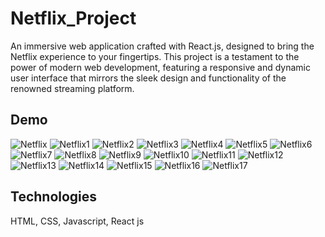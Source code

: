 # Netflix_Project

An immersive web application crafted with React.js, designed to bring the Netflix experience to your fingertips. This project is a testament to the power of modern web development, featuring a responsive and dynamic user interface that mirrors the sleek design and functionality of the renowned streaming platform.

## Demo
![Netflix](https://github.com/SirishaKasoju26/Netflix_Project/assets/132665292/b192de85-f89a-4c6a-aaa5-34e100fd3089)
![Netflix1](https://github.com/SirishaKasoju26/Netflix_Project/assets/132665292/160c0914-7916-4f0d-aa48-984552d28e62)
![Netflix2](https://github.com/SirishaKasoju26/Netflix_Project/assets/132665292/6301a144-36c1-4e76-bd23-9184a1d9f676)
![Netflix3](https://github.com/SirishaKasoju26/Netflix_Project/assets/132665292/ab51c99d-49fc-43c7-ae0c-01b0b7002dd0)
![Netflix4](https://github.com/SirishaKasoju26/Netflix_Project/assets/132665292/1e7d2253-4c9e-4667-9c5c-2c431205975e)
![Netflix5](https://github.com/SirishaKasoju26/Netflix_Project/assets/132665292/a98c6ad9-9466-4a59-be3b-9dc026e9bd8a)
![Netflix6](https://github.com/SirishaKasoju26/Netflix_Project/assets/132665292/e8b085a4-d406-4343-840b-5892509e412c)
![Netflix7](https://github.com/SirishaKasoju26/Netflix_Project/assets/132665292/aa8626fd-8a45-46aa-9190-8e05bda65e36)
![Netflix8](https://github.com/SirishaKasoju26/Netflix_Project/assets/132665292/6d3f19a5-fc46-42e8-b15b-4a2fb96d4fbc)
![Netflix9](https://github.com/SirishaKasoju26/Netflix_Project/assets/132665292/f5f6ebf5-da3c-48a9-b7b5-85284e42fb1d)
![Netflix10](https://github.com/SirishaKasoju26/Netflix_Project/assets/132665292/d39e0978-380f-45e2-b56f-db56e112e587)
![Netflix11](https://github.com/SirishaKasoju26/Netflix_Project/assets/132665292/c5d2930e-2d25-48fc-a99f-27b7a2190cdf)
![Netflix12](https://github.com/SirishaKasoju26/Netflix_Project/assets/132665292/c0eed250-a8e1-4a7d-a98b-fe0f15582a8c)
![Netflix13](https://github.com/SirishaKasoju26/Netflix_Project/assets/132665292/9ce8054e-0b1f-424e-bc71-69937db46302)
![Netflix14](https://github.com/SirishaKasoju26/Netflix_Project/assets/132665292/337130d0-5bbb-4307-bc59-cc52d3c37929)
![Netflix15](https://github.com/SirishaKasoju26/Netflix_Project/assets/132665292/c3d963df-c2cd-4a07-b4d8-5e8b7c11e232)
![Netflix16](https://github.com/SirishaKasoju26/Netflix_Project/assets/132665292/1ef3380b-da9a-4c8a-a4b1-cd3ea4ffd980)
![Netflix17](https://github.com/SirishaKasoju26/Netflix_Project/assets/132665292/cb9c855e-a6f6-4917-bfe5-dd290773a069)

## Technologies
HTML, CSS, Javascript, React js
